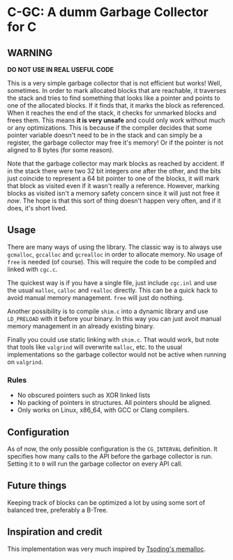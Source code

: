 # C-GC: A dumm Garbage Collector for C

## WARNING

**DO NOT USE IN REAL USEFUL CODE**

This is a very simple garbage collector that is not efficient but works! Well,
sometimes. In order to mark allocated blocks that are reachable, it traverses
the stack and tries to find something that looks like a pointer and points to
one of the allocated blocks. If it finds that, it marks the block as referenced.
When it reaches the end of the stack, it checks for unmarked blocks and frees
them. This means **it is very unsafe** and could only work without much or any
optimizations. This is because if the compiler decides that some pointer
variable doesn't need to be in the stack and can simply be a register, the
garbage collector may free it's memory! Or if the pointer is not aligned to 8
bytes (for some reason).

Note that the garbage collector may mark blocks as reached by accident. If in
the stack there were two 32 bit integers one after the other, and the bits just
coincide to represent a 64 bit pointer to one of the blocks, it will mark that
block as visited even if it wasn't really a reference. However, marking blocks
as visited isn't a memory safety concern since it will just not free it _now_.
The hope is that this sort of thing doesn't happen very often, and if it does,
it's short lived.

## Usage

There are many ways of using the library. The classic way is to always use
`gcmalloc`, `gccalloc` and `gcrealloc` in order to allocate memory. No usage of
`free` is needed (of course). This will require the code to be compiled and
linked with `cgc.c`.

The quickest way is if you have a single file, just include `cgc.inl` and use
the usual `malloc`, `calloc` and `realloc` directly. This can be a quick hack to
avoid manual memory management. `free` will just do nothing.

Another possibility is to compile `shim.c` into a dynamic library and use
`LD_PRELOAD` with it before your binary. In this way you can just avoit manual
memory management in an already existing binary.

Finally you could use static linking with `shim.c`. That would work, but note
that tools like `valgrind` will overwrite `malloc`, etc. to the usual
implementations so the garbage collector would not be active when running on
`valgrind`.

### Rules

- No obscured pointers such as XOR linked lists
- No packing of pointers in structures. All pointers should be aligned.
- Only works on Linux, x86_64, with GCC or Clang compilers.

## Configuration

As of now, the only possible configuration is the `CG_INTERVAL` definition. It
specifies how many calls to the API before the garbage collector is run. Setting
it to `0` will run the garbage collector on every API call.

## Future things

Keeping track of blocks can be optimized a lot by using some sort of balanced
tree, preferably a B-Tree.

## Inspiration and credit

This implementation was very much inspired by [Tsoding's memalloc](https://github.com/tsoding/memalloc).
